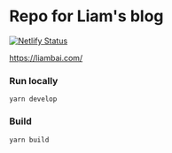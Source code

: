 # Repo for Liam's blog

[![Netlify Status](https://api.netlify.com/api/v1/badges/059ed4ed-596f-4886-b305-dda4a2e9d4b5/deploy-status)](https://app.netlify.com/sites/liambai/deploys)

https://liambai.com/

### Run locally

```
yarn develop
```

### Build

```
yarn build
```
